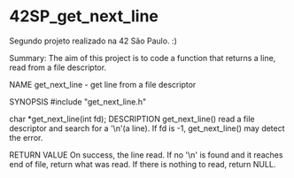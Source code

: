 # 42SP_get_next_line
Segundo projeto realizado na 42 São Paulo. :) 

Summary:
The aim of this project is to code a function that returns a line, read from a file descriptor.

NAME
get_next_line - get line from a file descriptor

SYNOPSIS
#include "get_next_line.h"

char	*get_next_line(int fd);
DESCRIPTION
get_next_line() read a file descriptor and search for a '\n'(a line). If fd is -1, get_next_line() may detect the error.

RETURN VALUE
On success, the line read. If no '\n' is found and it reaches end of file, return what was read. If there is nothing to read, return NULL.
